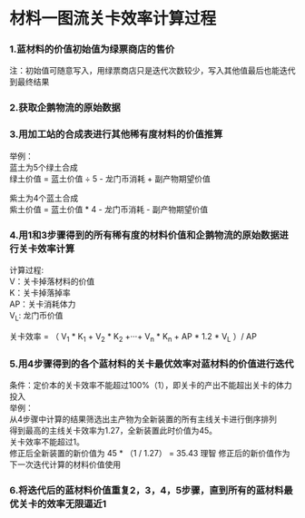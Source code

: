 # 材料一图流关卡效率计算过程

### 1.蓝材料的价值初始值为绿票商店的售价
注：初始值可随意写入，用绿票商店只是迭代次数较少，写入其他值最后也能迭代到最终结果
### 2.获取企鹅物流的原始数据

### 3.用加工站的合成表进行其他稀有度材料的价值推算

举例：<br>
蓝土为5个绿土合成<br>
绿土价值 = 蓝土价值 ÷ 5 - 龙门币消耗 + 副产物期望价值<br>

紫土为4个蓝土合成<br>
紫土价值 = 蓝土价值 * 4 - 龙门币消耗 - 副产物期望价值

### 4.用1和3步骤得到的所有稀有度的材料价值和企鹅物流的原始数据进行关卡效率计算
计算过程:<br>
V：关卡掉落材料的价值<br> K：关卡掉落掉率<br> AP：关卡消耗体力<br>  V<sub>L</sub>: 龙门币价值 <br>

关卡效率 = （ V<sub>1</sub> * K<sub>1</sub> + V<sub>2</sub> * K<sub>2</sub> +···+ V<sub>n</sub> * K<sub>n</sub> + AP * 1.2 * V<sub>L</sub> ）/ AP <br>

### 5.用4步骤得到的各个蓝材料的关卡最优效率对蓝材料的价值进行迭代
条件：定价本的关卡效率不能超过100%（1），即关卡的产出不能超出关卡的体力投入<br>
举例：<br>
从4步骤中计算的结果筛选出主产物为全新装置的所有主线关卡进行倒序排列<br>
得到最高的主线关卡效率为1.27，全新装置此时价值为45。<br>
关卡效率不能超过1。<br>
修正后全新装置的新价值为 45 * （1 / 1.27） = 35.43 理智
修正后的新价值作为下一次迭代计算的材料价值使用

### 6.将迭代后的蓝材料价值重复2，3，4，5步骤，直到所有的蓝材料最优关卡的效率无限逼近1



